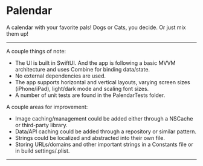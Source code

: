 #  Palendar

A calendar with your favorite pals! Dogs or Cats, you decide. Or just mix them up!

<hr>

A couple things of note:<br>
- The UI is built in SwiftUI. And the app is following a basic MVVM architecture and uses Combine for binding data/state. 
- No external dependencies are used.
- The app supports horizontal and vertical layouts, varying screen sizes (iPhone/iPad), light/dark mode and scaling font sizes. 
- A number of unit tests are found in the PalendarTests folder.

A couple areas for improvement:
- Image caching/management could be added either through a NSCache or third-party library.
- Data/API caching could be added through a repository or similar pattern.
- Strings could be localized and abstracted into their own file.
- Storing URLs/domains and other important strings in a Constants file or in build settings/.plist. 

<hr>
